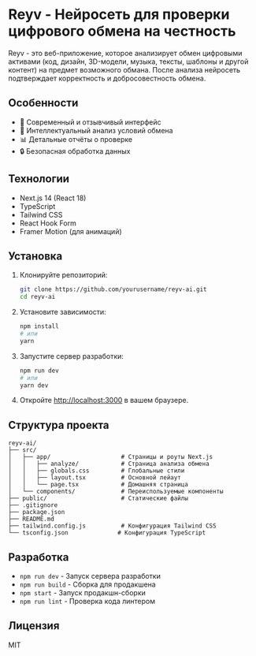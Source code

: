 # Reyv - Нейросеть для проверки цифрового обмена на честность

Reyv - это веб-приложение, которое анализирует обмен цифровыми активами (код, дизайн, 3D-модели, музыка, тексты, шаблоны и другой контент) на предмет возможного обмана. После анализа нейросеть подтверждает корректность и добросовестность обмена.

## Особенности

- 🚀 Современный и отзывчивый интерфейс
- 🤖 Интеллектуальный анализ условий обмена
- 📊 Детальные отчёты о проверке
- 🔒 Безопасная обработка данных

## Технологии

- Next.js 14 (React 18)
- TypeScript
- Tailwind CSS
- React Hook Form
- Framer Motion (для анимаций)

## Установка

1. Клонируйте репозиторий:
   ```bash
   git clone https://github.com/yourusername/reyv-ai.git
   cd reyv-ai
   ```

2. Установите зависимости:
   ```bash
   npm install
   # или
   yarn
   ```

3. Запустите сервер разработки:
   ```bash
   npm run dev
   # или
   yarn dev
   ```

4. Откройте [http://localhost:3000](http://localhost:3000) в вашем браузере.

## Структура проекта

```
reyv-ai/
├── src/
│   ├── app/                    # Страницы и роуты Next.js
│   │   ├── analyze/            # Страница анализа обмена
│   │   ├── globals.css         # Глобальные стили
│   │   ├── layout.tsx          # Основной лейаут
│   │   └── page.tsx            # Домашняя страница
│   └── components/             # Переиспользуемые компоненты
├── public/                     # Статические файлы
├── .gitignore
├── package.json
├── README.md
├── tailwind.config.js          # Конфигурация Tailwind CSS
└── tsconfig.json              # Конфигурация TypeScript
```

## Разработка

- `npm run dev` - Запуск сервера разработки
- `npm run build` - Сборка для продакшена
- `npm start` - Запуск продакшн-сборки
- `npm run lint` - Проверка кода линтером

## Лицензия

MIT
